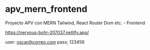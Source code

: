 # apv_mern_frontend
Proyecto APV con MERN Tailwind, React Router Dom etc. - Frontend

https://nervous-bohr-207037.netlify.app/

user: oscar@correo.com 
pass; 123456
